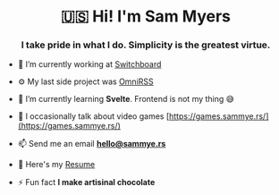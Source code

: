 <h1 align="center">🇺🇸 Hi! I'm Sam Myers</h1>
<h3 align="center">I take pride in what I do. Simplicity is the greatest virtue.</h3>

- 🔭 I’m currently working at [Switchboard](https://switchboard.app)

- ⚙️ My last side project was [OmniRSS](https://omnirss.com)

- 🌱 I’m currently learning **Svelte**. Frontend is not my thing 😅

- 📝 I occasionally talk about video games [https://games.sammye.rs/](https://games.sammye.rs/)

- 📫 Send me an email **hello@sammye.rs**

- 📄 Here's my [Resume](https://sammye.rs/)

- ⚡ Fun fact **I make artisinal chocolate**

